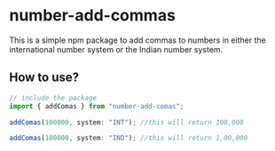 # number-add-commas

This is a simple npm package to add commas to numbers in either the international number system or the Indian number system.

## How to use?

```js
// include the package
import { addComas } from "number-add-comas";

addComas(100000, system: "INT"); //this will return 100,000

addComas(100000, system: "IND"); //this will return 1,00,000
```
